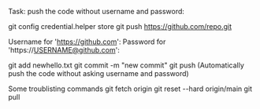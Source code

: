 Task: push the code without username and password:

git config credential.helper store
git push https://github.com/repo.git


Username for 'https://github.com': <USERNAME>
Password for 'https://USERNAME@github.com': <PASSWORD>
  
git add newhello.txt 
git commit -m "new commit"
git push  (Automatically push the code without asking username and password)
  
  
  
Some troublisting commands
git fetch origin
git reset --hard origin/main
git pull
  

  
  
  
  
  



